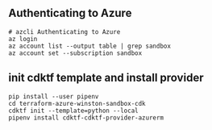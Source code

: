 
## Authenticating to Azure
```
# azcli Authenticating to Azure 
az login
az account list --output table | grep sandbox
az account set --subscription sandbox
```

## init cdktf template and install provider
```
pip install --user pipenv
cd terraform-azure-winston-sandbox-cdk
cdktf init --template=python --local
pipenv install cdktf-cdktf-provider-azurerm

```